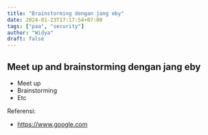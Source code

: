 ```yaml
---
title: "Brainstorming dengan jang eby"
date: 2024-01-23T17:17:54+07:00
tags: ["paa", "security"]
author: "Widya"
draft: false
---
```


## Meet up and brainstorming dengan jang eby

* Meet up
* Brainstorming
* Etc

Referensi:

* https://www.google.com

